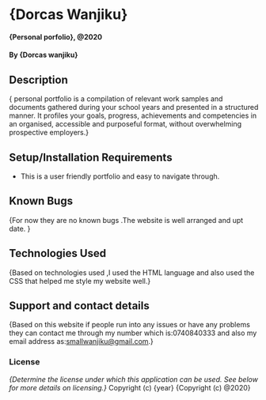 # {Dorcas Wanjiku}
#### {Personal porfolio}, @2020
#### By **{Dorcas wanjiku}**
## Description
{ personal portfolio is a compilation of relevant work samples and documents gathered during your school years and presented in a structured manner. It profiles your goals, progress, achievements and competencies in an organised, accessible and purposeful format, without overwhelming prospective employers.}
## Setup/Installation Requirements
* This is a user friendly portfolio and easy to navigate through.
## Known Bugs
{For now they are no known bugs .The website is well arranged and upt date. }
## Technologies Used
{Based on technologies used ,I used the HTML language and also used the CSS that helped me style my website well.}
## Support and contact details
{Based on this website if people run into any issues or have any problems they can contact me through my number which is:0740840333 and also my email address as:smallwanjiku@gmail.com.}
### License
*{Determine the license under which this application can be used.  See below for more details on licensing.}*
Copyright (c) {year} {Copyright (c) @2020}
  